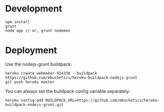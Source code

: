 Development
============
```
npm install
grunt
node app // or, grunt nodemon
```

Deployment
===========

Use the nodejs-grunt buildpack:
```
heroku create webmaker-914338 --buildpack https://github.com/mbuchetics/heroku-buildpack-nodejs-grunt
git push heroku master
```
You can always set the buildpack config variable separately:
```
heroku config:add BUILDPACK_URL=https://github.com/mbuchetics/heroku-buildpack-nodejs-grunt.git
```
